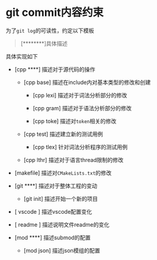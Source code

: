 # git commit内容约束
为了`git log`的可读性，约定以下模板

> [********]具体描述

具体实现如下

- [cpp ****] 描述对于源代码的操作

    - [cpp base] 描述在include内对基本类型的修改和创建

        - [cpp lexi] 描述对于词法分析部分的修改

        - [cpp gram] 描述对于语法分析部分的修改

        - [cpp toke] 描述对`token`相关的修改

    - [cpp test] 描述建立新的测试用例

        - [cpp tlex] 针对词法分析程序的测试用例

    - [cpp lthr] 描述对于语言thread限制的修改

- [makefile] 描述对`CMakeLists.txt`的修改

- [git ****] 描述对于整体工程的变动

    - [git init] 描述开始一个新的项目

- [ vscode ] 描述vscode配置变化

- [ readme ] 描述说明文件readme的变化

- [mod ****] 描述submod的配置

    - [mod json] 描述json模组的配置